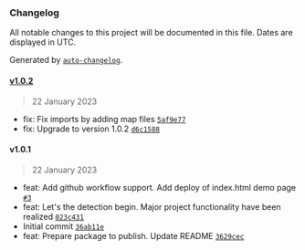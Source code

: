 ### Changelog

All notable changes to this project will be documented in this file. Dates are displayed in UTC.

Generated by [`auto-changelog`](https://github.com/CookPete/auto-changelog).

#### [v1.0.2](https://github.com/mr-devboy/russians-detector/compare/v1.0.1...v1.0.2)

> 22 January 2023

- fix: Fix imports by adding map files [`5af9e77`](https://github.com/mr-devboy/russians-detector/commit/5af9e77f71d7c9610a6e5484354d73b40a383ac9)
- fix: Upgrade to version 1.0.2 [`d6c1588`](https://github.com/mr-devboy/russians-detector/commit/d6c158848cb2eee131405793e2238f9e9270c145)

#### v1.0.1

> 22 January 2023

- feat: Add github workflow support.  Add deploy of index.html demo page [`#3`](https://github.com/mr-devboy/russians-detector/pull/3)
- feat: Let's the detection begin. Major project functionality have been realized [`023c431`](https://github.com/mr-devboy/russians-detector/commit/023c431e35bbc08ce7d6e28f8bbc4d8bbc86adac)
- Initial commit [`36ab11e`](https://github.com/mr-devboy/russians-detector/commit/36ab11e349a32f8fbfce573774df43ea101f8d59)
- feat: Prepare package to publish. Update README [`3629cec`](https://github.com/mr-devboy/russians-detector/commit/3629ceca76f93d001b810850aca6b3cfcb363396)
